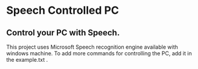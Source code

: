 # Speech Controlled PC
## Control your PC with Speech.

This project uses Microsoft Speech recognition engine available with windows machine.
To add more commands for controlling the PC, add it in the example.txt .
